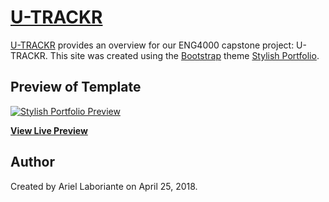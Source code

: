 # [U-TRACKR](https://azkevin.github.io/u-trackr)

[U-TRACKR](https://azkevin.github.io/u-trackr) provides an overview for our ENG4000 capstone project: U-TRACKR.
This site was created using the [Bootstrap](http://getbootstrap.com/) theme [Stylish Portfolio](https://startbootstrap.com/template-overviews/stylish-portfolio/).

## Preview of Template

[![Stylish Portfolio Preview](https://startbootstrap.com/assets/img/templates/stylish-portfolio.jpg)](https://blackrockdigital.github.io/startbootstrap-stylish-portfolio/)

**[View Live Preview](https://blackrockdigital.github.io/startbootstrap-stylish-portfolio/)**

## Author
Created by Ariel Laboriante on April 25, 2018.
